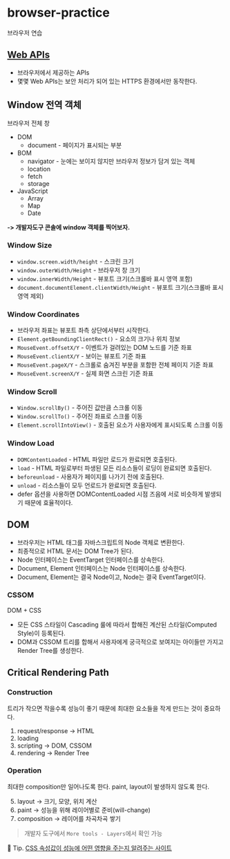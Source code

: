 # browser-practice

브라우저 연습

## [Web APIs](https://developer.mozilla.org/en-US/docs/Web/API)

- 브라우저에서 제공하는 APIs
- 몇몇 Web APIs는 보안 처리가 되어 있는 HTTPS 환경에서만 동작한다.

## Window 전역 객체

브라우저 전체 창

- DOM
  - document - 페이지가 표시되는 부분
- BOM
  - navigator - 눈에는 보이지 않지만 브라우저 정보가 담겨 있는 객체
  - location
  - fetch
  - storage
- JavaScript
  - Array
  - Map
  - Date

**-> 개발자도구 콘솔에 window 객체를 찍어보자.**

### Window Size

- `window.screen.width/height` - 스크린 크기
- `window.outerWidth/Height` - 브라우저 창 크기
- `window.innerWidth/Height` - 뷰포트 크기(스크롤바 표시 영역 포함)
- `document.documentElement.clientWidth/Height` - 뷰포트 크기(스크롤바 표시 영역 제외)

### Window Coordinates

- 브라우저 좌표는 뷰포트 좌측 상단에서부터 시작한다.
- `Element.getBoundingClientRect()` - 요소의 크기나 위치 정보
- `MouseEvent.offsetX/Y` - 이벤트가 걸려있는 DOM 노드를 기준 좌표
- `MouseEvent.clientX/Y` - 보이는 뷰포트 기준 좌표
- `MouseEvent.pageX/Y` - 스크롤로 숨겨진 부분을 포함한 전체 페이지 기준 좌표
- `MouseEvent.screenX/Y` - 실제 화면 스크린 기준 좌표

### Window Scroll

- `Window.scrollBy()` - 주어진 값만큼 스크롤 이동
- `Window.scrollTo()` - 주어진 좌표로 스크롤 이동
- `Element.scrollIntoView()` - 호출된 요소가 사용자에게 표시되도록 스크롤 이동

### Window Load

- `DOMContentLoaded` - HTML 파일만 로드가 완료되면 호출된다.
- `load` - HTML 파일로부터 파생된 모든 리소스들이 로딩이 완료되면 호출된다.
- `beforeunload` - 사용자가 페이지를 나가기 전에 호출된다.
- `unload` - 리소스들이 모두 언로드가 완료되면 호출된다.
- defer 옵션을 사용하면 DOMContentLoaded 시점 즈음에 서로 비슷하게 발생되기 때문에 효율적이다.

## DOM

- 브라우저는 HTML 태그를 자바스크립트의 Node 객체로 변환한다.
- 최종적으로 HTML 문서는 DOM Tree가 된다.
- Node 인터페이스는 EventTarget 인터페이스를 상속한다.
- Document, Element 인터페이스는 Node 인터페이스를 상속한다.
- Document, Element는 결국 Node이고, Node는 결국 EventTarget이다.

### CSSOM

DOM + CSS

- 모든 CSS 스타일이 Cascading 룰에 따라서 합해진 계산된 스타일(Computed Style)이 등록된다.
- DOM과 CSSOM 트리를 합해서 사용자에게 궁극적으로 보여지는 아이들만 가지고 Render Tree를 생성한다.

## Critical Rendering Path

### Construction

트리가 작으면 작을수록 성능이 좋기 때문에 최대한 요소들을 작게 만드는 것이 중요하다.

1. request/response -> HTML
2. loading
3. scripting -> DOM, CSSOM
4. rendering -> Render Tree

### Operation

최대한 composition만 일어나도록 한다. paint, layout이 발생하지 않도록 한다.

5. layout -> 크기, 모양, 위치 계산
6. paint -> 성능을 위해 레이어별로 준비(will-change)
7. composition -> 레이어를 차곡차곡 쌓기

> 개발자 도구에서 `More tools - Layers`에서 확인 가능

💎 Tip. [CSS 속성값이 성능에 어떤 영향을 주는지 알려주는 사이트](https://csstriggers.com/)
